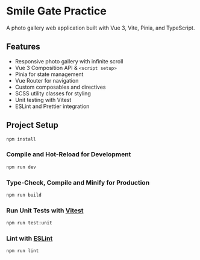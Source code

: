 # Smile Gate Practice

A photo gallery web application built with Vue 3, Vite, Pinia, and TypeScript.

## Features

- Responsive photo gallery with infinite scroll
- Vue 3 Composition API & `<script setup>`
- Pinia for state management
- Vue Router for navigation
- Custom composables and directives
- SCSS utility classes for styling
- Unit testing with Vitest
- ESLint and Prettier integration

## Project Setup

```sh
npm install
```

### Compile and Hot-Reload for Development

```sh
npm run dev
```

### Type-Check, Compile and Minify for Production

```sh
npm run build
```

### Run Unit Tests with [Vitest](https://vitest.dev/)

```sh
npm run test:unit
```

### Lint with [ESLint](https://eslint.org/)

```sh
npm run lint
```
